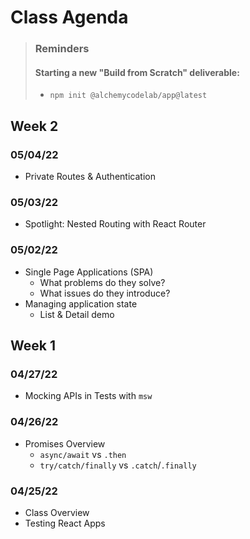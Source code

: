 # Class Agenda

> ### Reminders
>
> #### Starting a new "Build from Scratch" deliverable:
> - `npm init @alchemycodelab/app@latest`

## Week 2

### 05/04/22

- Private Routes & Authentication

### 05/03/22

- Spotlight: Nested Routing with React Router

### 05/02/22

- Single Page Applications (SPA)
  - What problems do they solve?
  - What issues do they introduce?
- Managing application state
  - List & Detail demo

## Week 1

### 04/27/22

- Mocking APIs in Tests with `msw`

### 04/26/22

- Promises Overview
  - `async/await` vs `.then`
  - `try/catch/finally` vs `.catch`/`.finally`

### 04/25/22

- Class Overview
- Testing React Apps
